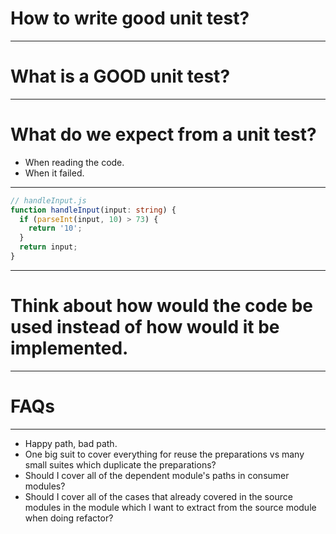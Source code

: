 # How to write good unit test?

---

# What is a **GOOD** unit test?

---

# What do we expect from a unit test?

* When reading the code.
* When it failed.

---

```typescript
// handleInput.js
function handleInput(input: string) {
  if (parseInt(input, 10) > 73) {
    return '10';
  }
  return input;
}
```

---

# Think about how would the code be used instead of how would it be implemented.

---

# FAQs

---

* Happy path, bad path.
* One big suit to cover everything for reuse the preparations vs many small suites which duplicate the preparations?
* Should I cover all of the dependent module's paths in consumer modules?
* Should I cover all of the cases that already covered in the source modules in the module which I want to extract from the source module when doing refactor?
